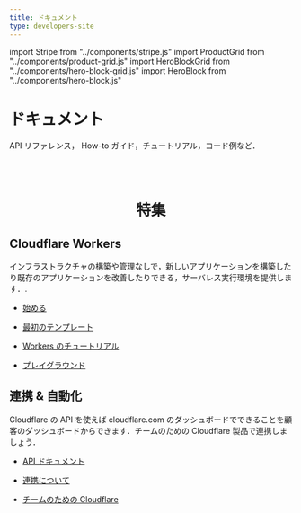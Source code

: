 ```yaml
---
title: ドキュメント
type: developers-site
---
```


import Stripe from "../components/stripe.js"
import ProductGrid from "../components/product-grid.js"
import HeroBlockGrid from "../components/hero-block-grid.js"
import HeroBlock from "../components/hero-block.js"

<Stripe>

# ドキュメント

API リファレンス， How-to ガイド，チュートリアル，コード例など．

</Stripe>

<ProductGrid/>

<br/>
<br/>

<span style="font-size: 1.25em; text-align: center">

## 特集

</span>

<HeroBlockGrid>
  <div>
    <HeroBlock>
      <h2>Cloudflare Workers</h2>
      <p>インフラストラクチャの構築や管理なしで，新しいアプリケーションを構築したり既存のアプリケーションを改善したりできる，サーバレス実行環境を提供します．.</p>
      <ul>
        <li><p><a href="https://developers.cloudflare.com/workers/learning/getting-started">始める</a></p></li>
        <li><p><a href="https://developers.cloudflare.com/workers/starters">最初のテンプレート</a></p></li>
        <li><p><a href="https://developers.cloudflare.com/workers/tutorials">Workers のチュートリアル</a></p></li>
        <li><p><a href="https://cloudflareworkers.com/#36ebe026bf3510a2e5acace89c09829f:about:blank">プレイグラウンド</a></p></li>
      </ul>
    </HeroBlock>
  </div>

  <div>
    <HeroBlock>
      <h2>連携 &amp; 自動化</h2>
      <p>Cloudflare の API を使えば cloudflare.com のダッシュボードでできることを顧客のダッシュボードからできます．チームのための Cloudflare 製品で連携しましょう．</p>
      <ul>
        <li><p><a href="https://api.cloudflare.com/">API ドキュメント</a></p></li>
        <li><p><a href="https://cloudflare.com/integrations/">連携について</a></p></li>
        <li><p><a href="https://developers.cloudflare.com/cloudflare-one/">チームのための Cloudflare</a></p></li>
      </ul>
    </HeroBlock>
  </div>
</HeroBlockGrid>

